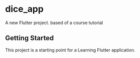 # dice_app

A new Flutter project. based of a course tutorial

## Getting Started

This project is a starting point for a Learning Flutter application.


